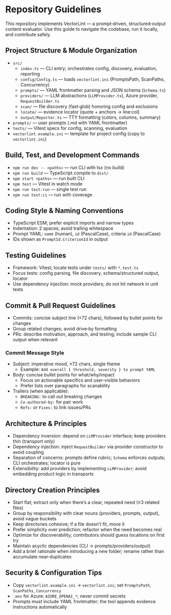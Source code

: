 # Repository Guidelines

This repository implements VectorLint — a prompt‑driven, structured‑output content evaluator. Use this guide to navigate the codebase, run it locally, and contribute safely.

## Project Structure & Module Organization

- `src/`
  - `index.ts` — CLI entry; orchestrates config, discovery, evaluation, reporting
  - `config/Config.ts` — loads `vectorlint.ini` (PromptsPath, ScanPaths, Concurrency)
  - `prompts/` — YAML frontmatter parsing and JSON schema (`Schema.ts`)
  - `providers/` — LLM abstractions (`LLMProvider.ts`), Azure provider, `RequestBuilder.ts`
  - `scan/` — file discovery (fast‑glob) honoring config and exclusions
  - `locate/` — evidence locator (quote + anchors → line:col)
  - `output/Reporter.ts` — TTY formatting (colors, columns, summary)
- `prompts/` — user prompts (.md with YAML frontmatter)
- `tests/` — Vitest specs for config, scanning, evaluation
- `vectorlint.example.ini` — template for project config (copy to `vectorlint.ini`)

## Build, Test, and Development Commands

- `npm run dev -- <paths>` — run CLI with tsx (no build)
- `npm run build` — TypeScript compile to `dist/`
- `npm start <paths>` — run built CLI
- `npm test` — Vitest in watch mode
- `npm run test:run` — single test run
- `npm run test:ci` — run with coverage

## Coding Style & Naming Conventions

- TypeScript ESM; prefer explicit imports and narrow types
- Indentation: 2 spaces; avoid trailing whitespace
- Prompt YAML: `name` (human), `id` (PascalCase), criteria `id` (PascalCase)
- IDs shown as `PromptId.CriterionId` in output

## Testing Guidelines

- Framework: Vitest; locate tests under `tests/` with `*.test.ts`
- Focus tests: config parsing, file discovery, schema/structured output, locator
- Use dependency injection: mock providers; do not hit network in unit tests

## Commit & Pull Request Guidelines

- Commits: concise subject line (<72 chars), followed by bullet points for changes
- Group related changes; avoid drive‑by formatting
- PRs: describe motivation, approach, and testing; include sample CLI output when relevant

### Commit Message Style

- Subject: imperative mood, ≤72 chars, single theme
  - Example: `Add overall { threshold, severity } to prompt YAML`
- Body: concise bullet points for what/why/impact
  - Focus on actionable specifics and user‑visible behaviors
  - Prefer lists over paragraphs for scanability
- Trailers (when applicable):
  - `BREAKING:` to call out breaking changes
  - `Co-authored-by:` for pair work
  - `Refs:` or `Fixes:` to link issues/PRs

## Architecture & Principles

- Dependency inversion: depend on `LLMProvider` interface; keep providers thin (transport only)
- Dependency injection: inject `RequestBuilder` via provider constructor to avoid coupling
- Separation of concerns: prompts define rubric; `Schema` enforces outputs; CLI orchestrates; locator is pure
- Extensibility: add providers by implementing `LLMProvider`; avoid embedding product logic in transports

## Directory Creation Principles

- Start flat; extract only when there’s a clear, repeated need (≥3 related files)
- Group by responsibility with clear nouns (providers, prompts, output), avoid vague buckets
- Keep directories cohesive; if a file doesn’t fit, move it
- Prefer simplicity over prediction; refactor when the need becomes real
- Optimize for discoverability; contributors should guess locations on first try
- Maintain acyclic dependencies (CLI → prompts/providers/output)
- Add a brief rationale when introducing a new folder; rename rather than accumulate near‑duplicates

## Security & Configuration Tips

- Copy `vectorlint.example.ini` → `vectorlint.ini`; set `PromptsPath`, `ScanPaths`, `Concurrency`
- `.env` for Azure: `AZURE_OPENAI_*`; never commit secrets
- Prompts must include YAML frontmatter; the tool appends evidence instructions automatically
